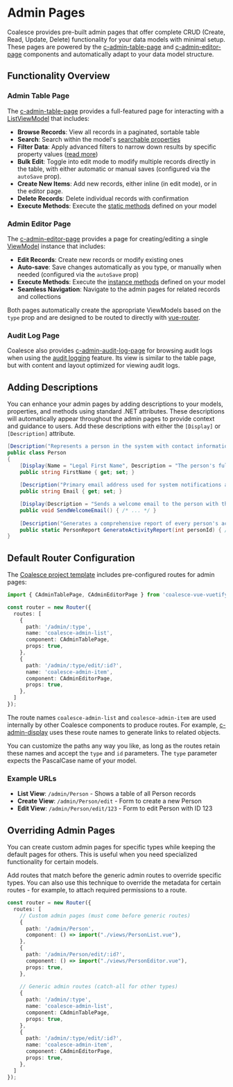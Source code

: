 # Admin Pages

Coalesce provides pre-built admin pages that offer complete CRUD (Create, Read, Update, Delete) functionality for your data models with minimal setup. These pages are powered by the [c-admin-table-page](/stacks/vue/coalesce-vue-vuetify/components/c-admin-table-page.md) and [c-admin-editor-page](/stacks/vue/coalesce-vue-vuetify/components/c-admin-editor-page.md) components and automatically adapt to your data model structure.

## Functionality Overview

### Admin Table Page

The [c-admin-table-page](/stacks/vue/coalesce-vue-vuetify/components/c-admin-table-page.md) provides a full-featured page for interacting with a [ListViewModel](/stacks/vue/layers/viewmodels.md) that includes:

- **Browse Records**: View all records in a paginated, sortable table
- **Search**: Search within the model's [searchable properties](/modeling/model-components/attributes/search.md)
- **Filter Data**: Apply advanced filters to narrow down results by specific property values ([read more](/modeling/model-components/data-sources.md#member-applylistpropertyfilter))
- **Bulk Edit**: Toggle into edit mode to modify multiple records directly in the table, with either automatic or manual saves (configured via the `autoSave` prop).
- **Create New Items**: Add new records, either inline (in edit mode), or in the editor page.
- **Delete Records**: Delete individual records with confirmation
- **Execute Methods**: Execute the [static methods](/modeling/model-components/methods.md#static-methods) defined on your model

### Admin Editor Page  

The [c-admin-editor-page](/stacks/vue/coalesce-vue-vuetify/components/c-admin-editor-page.md) provides a page for creating/editing a single [ViewModel](/stacks/vue/layers/viewmodels.md) instance that includes:

- **Edit Records**: Create new records or modify existing ones
- **Auto-save**: Save changes automatically as you type, or manually when needed (configured via the `autoSave` prop)
- **Execute Methods**: Execute the [instance methods](/modeling/model-components/methods.md#instance-methods) defined on your model
- **Seamless Navigation**: Navigate to the admin pages for related records and collections

Both pages automatically create the appropriate ViewModels based on the `type` prop and are designed to be routed to directly with [vue-router](https://router.vuejs.org/).

### Audit Log Page

Coalesce also provides [c-admin-audit-log-page](/stacks/vue/coalesce-vue-vuetify/components/c-admin-audit-log-page.md) for browsing audit logs when using the [audit logging](/topics/audit-logging.md) feature. Its view is similar to the table page, but with content and layout optimized for viewing audit logs.

## Adding Descriptions

You can enhance your admin pages by adding descriptions to your models, properties, and methods using standard .NET attributes. These descriptions will automatically appear throughout the admin pages to provide context and guidance to users. Add these descriptions with either the `[Display]` or `[Description]` attribute.

```csharp
[Description("Represents a person in the system with contact information and relationships.")]
public class Person
{
    [Display(Name = "Legal First Name", Description = "The person's full legal first name as it appears on official documents.")]
    public string FirstName { get; set; }
    
    [Description("Primary email address used for system notifications and correspondence.")]
    public string Email { get; set; }

    [Display(Description = "Sends a welcome email to the person with their account details.")]
    public void SendWelcomeEmail() { /* ... */ }
    
    [Description("Generates a comprehensive report of every person's activity history.")]
    public static PersonReport GenerateActivityReport(int personId) { /* ... */ }
}
```


## Default Router Configuration

The [Coalesce project template](/stacks/vue/getting-started.md) includes pre-configured routes for admin pages:

```typescript
import { CAdminTablePage, CAdminEditorPage } from 'coalesce-vue-vuetify3';

const router = new Router({
  routes: [
    {
      path: '/admin/:type',
      name: 'coalesce-admin-list',
      component: CAdminTablePage,
      props: true,
    },
    {
      path: '/admin/:type/edit/:id?',
      name: 'coalesce-admin-item',
      component: CAdminEditorPage,
      props: true,
    },
  ]
});
```

The route names `coalesce-admin-list` and `coalesce-admin-item` are used internally by other Coalesce components to produce routes. For example, [c-admin-display](/stacks/vue/coalesce-vue-vuetify/components/c-admin-display.md) uses these route names to generate links to related objects. 

You can customize the paths any way you like, as long as the routes retain these names and accept the `type` and `id` parameters. The `type` parameter expects the PascalCase name of your model.

### Example URLs

- **List View**: `/admin/Person` - Shows a table of all Person records
- **Create View**: `/admin/Person/edit` - Form to create a new Person
- **Edit View**: `/admin/Person/edit/123` - Form to edit Person with ID 123


## Overriding Admin Pages

You can create custom admin pages for specific types while keeping the default pages for others. This is useful when you need specialized functionality for certain models. 

Add routes that match before the generic admin routes to override specific types. You can also use this technique to override the metadata for certain routes - for example, to attach required permissions to a route.

```typescript
const router = new Router({
  routes: [
    // Custom admin pages (must come before generic routes)
    {
      path: '/admin/Person',
      component: () => import("./views/PersonList.vue"),
    },
    {
      path: '/admin/Person/edit/:id?',
      component: () => import("./views/PersonEditor.vue"),
      props: true,
    },
    
    // Generic admin routes (catch-all for other types)
    {
      path: '/admin/:type',
      name: 'coalesce-admin-list',
      component: CAdminTablePage,
      props: true,
    },
    {
      path: '/admin/:type/edit/:id?',
      name: 'coalesce-admin-item',
      component: CAdminEditorPage,
      props: true,
    },
  ]
});
```

